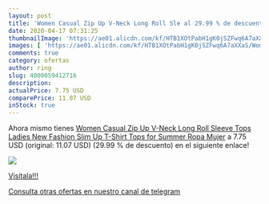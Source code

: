 ```yaml
---
layout: post
title: 'Women Casual Zip Up V-Neck Long Roll Sle al 29.99 % de descuento'
date: 2020-04-17 07:31:25
thumbnailImage: 'https://ae01.alicdn.com/kf/HTB1XOtPabH1gK0jSZFwq6A7aXXaS/Women-Casual-Zip-Up-V-Neck-Long-Roll-Sleeve-Tops-Ladies-New-Fashion-Slim-Up-T.jpg_350x350._SL200_.jpg'
images: [ 'https://ae01.alicdn.com/kf/HTB1XOtPabH1gK0jSZFwq6A7aXXaS/Women-Casual-Zip-Up-V-Neck-Long-Roll-Sleeve-Tops-Ladies-New-Fashion-Slim-Up-T.jpg_350x350._SL200_.jpg' ]
comments: true
category: ofertas
author: ring
slug: 4000059412716
description:
actualPrice: 7.75 USD
comparePrice: 11.07 USD
inStock: true
---
```


Ahora mismo tienes [Women Casual Zip Up V-Neck Long Roll Sleeve Tops Ladies New Fashion Slim Up T-Shirt Tops for Summer Ropa Mujer](https://www.amazon.com/dp/4000059412716/?tag=redken08-20) a 7.75 USD (original: 11.07 USD) (29.99 %  de descuento) en el siguiente enlace!

[![](https://ae01.alicdn.com/kf/HTB1XOtPabH1gK0jSZFwq6A7aXXaS/Women-Casual-Zip-Up-V-Neck-Long-Roll-Sleeve-Tops-Ladies-New-Fashion-Slim-Up-T.jpg_350x350._SL200_.jpg)](https://www.amazon.com/dp/4000059412716/?tag=redken08-20)

[Visítala!!!](https://www.amazon.com/dp/4000059412716/?tag=redken08-20)

[Consulta otras ofertas en nuestro canal de telegram](https://t.me/s/ofertas25)
